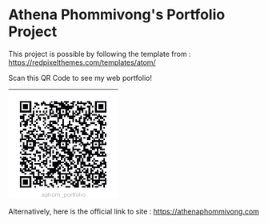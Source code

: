 # Athena Phommivong's Portfolio Project

This project is possible by following the template from : https://redpixelthemes.com/templates/atom/

Scan this QR Code to see my web portfolio!

<img src="assets/img/qrcode.jpg" alt="QR Code">

Alternatively, here is the official link to site : https://athenaphommivong.com
